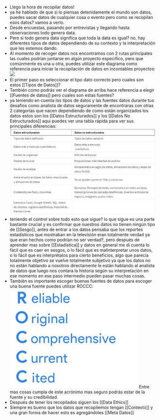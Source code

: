 - Llego la hora de recopilar datos!
- ya he hablado de que si lo piensas detenidamente el mundo son datos, puedes sacar datos de cualquier cosa o evento pero como se recopilan esos datos? vamos a verlo.
- Desde encuestas, pasando por entrevistas y llegando hasta observaciones todo genera data.
- Pero si todo genera data significa que toda la data es igual? no, hay diferentes tipos de datos dependiendo de su contexto y la interpretación que les estemos dando.
- Al momento de recoger datos nos encontramos con 2 rutas principales las cuales podrían juntarse en algún proyecto especifico, pero que comúnmente es una u otra, puedes utilizar este diagrama como referencia para iniciar la recopilación de datos en incontables proyectos:
  ![](https://d3c33hcgiwev3.cloudfront.net/imageAssetProxy.v1/luGrN3l_SGKhqzd5f4hiaw_685eb04e0cd147b8b7e19887bb4465f1_Screen-Shot-2021-12-27-at-20.57.45.png?expiry=1688688000000&hmac=bPWlL4upwdGYmvcTV1K8CSgA6EgDzazzPLWDLzM_vPM)
- El primer paso es seleccionar el tipo dato correcto pero cuales son estos [[Tipos de Datos]]?
- También como podrás ver el diagrama de arriba hace referencia a elegir [[Fuentes de datos]] pero cuales son estas fuentes?
- ya teniendo en cuenta los tipos de datos y las fuentes datos durante tus desafíos como analista de datos seguramente de encontraras con otras 2 categorías que nacen dependiendo de como están organizados los datos estos son los [[Datos Estructurados]] y los [[Datos No Estructurados]] aqui puedes ver una tabla rápida para ver sus principales diferencias:
  ![image.png](../assets/image_1688600803846_0.png)
- teniendo el control sobre todo esto que sigue? lo que sigue es una parte bastante crucial y es confirmar que nuestros datos no tienen ningún tipo de [[Sesgo]], antes de entrar a los datos pensaba que los reportes estadísticos que mostraban en la televisión eran totalmente verdad ya que eran hechos como podrían no ser verdad?, pero después de aprender mas sobre [[Estadística]] y datos en general me di cuenta lo fácil que es caer en sesgos, o lo fácil que es malinterpretar unos datos, o lo fácil que es interprétalos para cierto beneficios, algo que parecía totalmente objetivo se vuelve totalmente subjetivo ya que los datos no no están hablando a nosotros directamente le están hablando al analista de datos que luego nos contara la historia según su interpretación en ese momento en ese paso intermedio pueden pasar muchas cosas.
- También es importante escoger buenas fuentes de datos para escoger una buena fuente puedes utilizar ROCCC:
  ![image.png](../assets/image_1688679341952_0.png)
  Entre mas cosas cumpla de este acrónimo mas seguro podrás estar de la fuente y su credibilidad.
- Después de tener los recopilados siguen los [[Data Ethics]]
- Siempre es bueno que los datos que recopilemos tengan [[Contexto]] y una gran forma de hacer esto es agregándoles [[Meta Datos]]